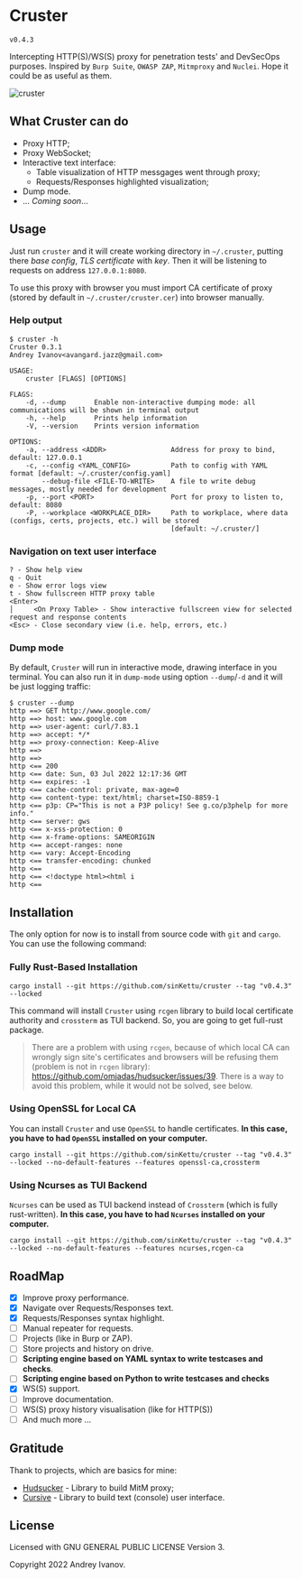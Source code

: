 # Cruster

`v0.4.3`

Intercepting HTTP(S)/WS(S) proxy for penetration tests' and DevSecOps purposes.
Inspired by `Burp Suite`, `OWASP ZAP`, `Mitmproxy` and `Nuclei`. Hope it could be as useful as them.

![cruster](https://raw.githubusercontent.com/sinKettu/static/cruster-main.png)

## What Cruster can do

- Proxy HTTP;
- Proxy WebSocket;
- Interactive text interface:
  - Table visualization of HTTP messgages went through proxy;
  - Requests/Responses highlighted visualization;
- Dump mode.
- ... *Coming soon*...

## Usage

Just run `cruster` and it will create working directory in `~/.cruster`, putting there _base config_, _TLS certificate_ with _key_. Then it will be listening to requests on address `127.0.0.1:8080`.

To use this proxy with browser you must import CA certificate of proxy (stored by default in `~/.cruster/cruster.cer`) into browser manually.

### Help output

``` shell
$ cruster -h
Cruster 0.3.1
Andrey Ivanov<avangard.jazz@gmail.com>

USAGE:
    cruster [FLAGS] [OPTIONS]

FLAGS:
    -d, --dump       Enable non-interactive dumping mode: all communications will be shown in terminal output
    -h, --help       Prints help information
    -V, --version    Prints version information

OPTIONS:
    -a, --address <ADDR>                Address for proxy to bind, default: 127.0.0.1
    -c, --config <YAML_CONFIG>          Path to config with YAML format [default: ~/.cruster/config.yaml]
        --debug-file <FILE-TO-WRITE>    A file to write debug messages, mostly needed for development
    -p, --port <PORT>                   Port for proxy to listen to, default: 8080
    -P, --workplace <WORKPLACE_DIR>     Path to workplace, where data (configs, certs, projects, etc.) will be stored
                                        [default: ~/.cruster/]
```

### Navigation on text user interface

``` text
? - Show help view
q - Quit
e - Show error logs view
t - Show fullscreen HTTP proxy table
<Enter>
│     <On Proxy Table> - Show interactive fullscreen view for selected request and response contents
<Esc> - Close secondary view (i.e. help, errors, etc.)
```

### Dump mode

By default, `Cruster` will run in interactive mode, drawing interface in you terminal. You can also run it in `dump-mode` 
using option `--dump`/`-d` and it will be just logging traffic:

``` shell
$ cruster --dump
http ==> GET http://www.google.com/
http ==> host: www.google.com
http ==> user-agent: curl/7.83.1
http ==> accept: */*
http ==> proxy-connection: Keep-Alive
http ==>
http ==>
http <== 200
http <== date: Sun, 03 Jul 2022 12:17:36 GMT
http <== expires: -1
http <== cache-control: private, max-age=0
http <== content-type: text/html; charset=ISO-8859-1
http <== p3p: CP="This is not a P3P policy! See g.co/p3phelp for more info."
http <== server: gws
http <== x-xss-protection: 0
http <== x-frame-options: SAMEORIGIN
http <== accept-ranges: none
http <== vary: Accept-Encoding
http <== transfer-encoding: chunked
http <==
http <== <!doctype html><html i
http <==
```

## Installation

The only option for now is to install from source code with `git` and `cargo`. You can use the following command:

### Fully Rust-Based Installation

``` shell
cargo install --git https://github.com/sinKettu/cruster --tag "v0.4.3" --locked
```

This command will install `Cruster` using `rcgen` library to build local certificate authority and `crossterm` as TUI backend. So, you are going to get full-rust package.

> There are a problem with using `rcgen`, because of which local CA can wrongly sign site's certificates and browsers will be refusing them (problem is not in `rcgen` library): https://github.com/omjadas/hudsucker/issues/39. There is a way to avoid this problem, while it would not be solved, see below.

### Using OpenSSL for Local CA

You can install `Cruster` and use `OpenSSL` to handle certificates. **In this case, you have to had `OpenSSL` installed on your computer.**

``` shell
cargo install --git https://github.com/sinKettu/cruster --tag "v0.4.3" --locked --no-default-features --features openssl-ca,crossterm
```

### Using Ncurses as TUI Backend

`Ncurses` can be used as TUI backend instead of `Crossterm` (which is fully rust-written). **In this case, you have to had `Ncurses` installed on your computer.**

``` shell
cargo install --git https://github.com/sinKettu/cruster --tag "v0.4.3" --locked --no-default-features --features ncurses,rcgen-ca
```

## RoadMap

- [X] Improve proxy performance.
- [X] Navigate over Requests/Responses text.
- [X] Requests/Responses syntax highlight.
- [ ] Manual repeater for requests.
- [ ] Projects (like in Burp or ZAP).
- [ ] Store projects and history on drive.
- [ ] **Scripting engine based on YAML syntax to write testcases and checks**.
- [ ] **Scripting engine based on Python to write testcases and checks**
- [X] WS(S) support.
- [ ] Improve documentation.
- [ ] WS(S) proxy history visualisation (like for HTTP(S))
- [ ] And much more ...

## Gratitude

Thank to projects, which are basics for mine:

- [Hudsucker](https://github.com/omjadas/hudsucker) - Library to build MitM proxy;
- [Cursive](https://github.com/gyscos/cursive) - Library to build text (console) user interface.

## License

Licensed with GNU GENERAL PUBLIC LICENSE Version 3.

Copyright 2022 Andrey Ivanov.
